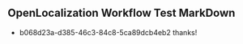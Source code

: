 ## OpenLocalization Workflow Test MarkDown
* b068d23a-d385-46c3-84c8-5ca89dcb4eb2 thanks!

<!--HONumber=Aug16_HO4-->


